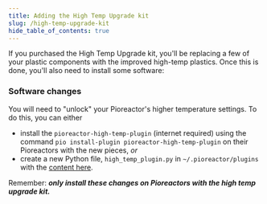 ```yaml
---
title: Adding the High Temp Upgrade kit
slug: /high-temp-upgrade-kit
hide_table_of_contents: true
---
```



If you purchased the High Temp Upgrade kit, you'll be replacing a few of your plastic components with the improved high-temp plastics. Once this is done, you'll also need to install some software:

### Software changes

You will need to "unlock" your Pioreactor's higher temperature settings. To do this, you can either

 - install the `pioreactor-high-temp-plugin` (internet required) using the command `pio install-plugin pioreactor-high-temp-plugin` on their Pioreactors with the new pieces, _or_
 - create a new Python file, `high_temp_plugin.py` in `~/.pioreactor/plugins` with the [content here](https://raw.githubusercontent.com/Pioreactor/pioreactor-high-temp-plugin/main/pioreactor_high_temp_plugin/__init__.py).

Remember: **_only install these changes on Pioreactors with the high temp upgrade kit._**